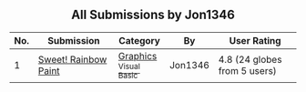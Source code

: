 ﻿<div align="center">

## All Submissions by Jon1346

</div>

No.  | Submission | Category | By   | User Rating
---- | ---------- | -------- | ---- | -----------
1 | [Sweet\! Rainbow Paint<br />](https://github.com/Planet-Source-Code/jon1346-sweet-rainbow-paint__1-37033) | [Graphics<br /><sup>Visual Basic</sup>](../ByCategory/graphics__1-46.md) | Jon1346 | 4.8 (24 globes from 5 users)
